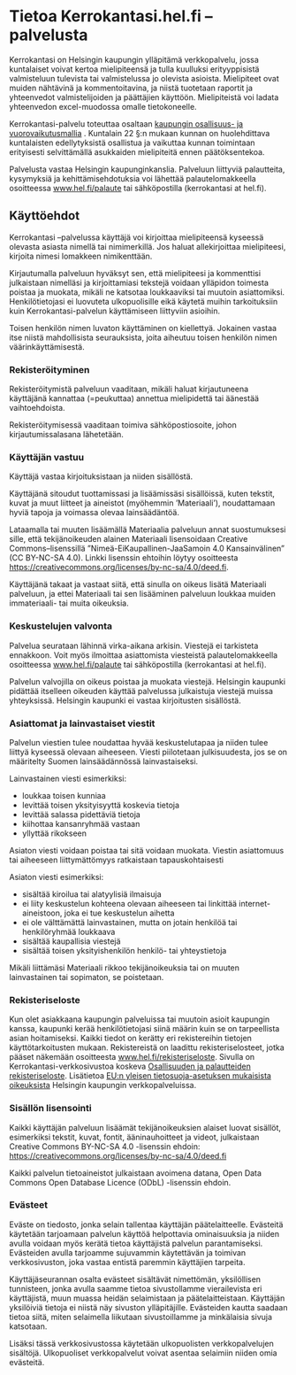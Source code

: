 # Tietoa Kerrokantasi.hel.fi –palvelusta

<p class="lead">Kerrokantasi on Helsingin kaupungin ylläpitämä verkkopalvelu, jossa kuntalaiset voivat kertoa mielipiteensä ja tulla
kuulluksi erityyppisistä valmisteluun tulevista tai valmistelussa jo olevista asioista. Mielipiteet ovat muiden
nähtävinä ja kommentoitavina, ja niistä tuotetaan raportit ja yhteenvedot valmistelijoiden ja päättäjien käyttöön.
Mielipiteistä voi ladata yhteenvedon excel-muodossa omalle tietokoneelle.</p>

Kerrokantasi-palvelu toteuttaa osaltaan [kaupungin osallisuus- ja vuorovaikutusmallia](https://www.hel.fi/helsinki/fi/kaupunki-ja-hallinto/osallistu-ja-vaikuta/vaikuttamiskanavat/osallisuus-ja-vuorovaikutusmalli/) . Kuntalain 22 §:n mukaan kunnan on huolehdittava kuntalaisten edellytyksistä osallistua ja vaikuttaa kunnan toimintaan erityisesti selvittämällä asukkaiden mielipiteitä ennen päätöksentekoa.

Palvelusta vastaa Helsingin kaupunginkanslia. Palveluun liittyviä palautteita, kysymyksiä ja kehittämisehdotuksia voi lähettää palautelomakkeella osoitteessa www.hel.fi/palaute tai sähköpostilla (kerrokantasi at hel.fi).

## Käyttöehdot

Kerrokantasi –palvelussa käyttäjä voi kirjoittaa mielipiteensä kyseessä olevasta asiasta nimellä tai nimimerkillä. Jos haluat allekirjoittaa mielipiteesi, kirjoita nimesi lomakkeen nimikenttään.

Kirjautumalla palveluun hyväksyt sen, että mielipiteesi ja kommenttisi julkaistaan nimelläsi ja kirjoittamiasi tekstejä voidaan ylläpidon toimesta poistaa ja muokata, mikäli ne katsotaa loukkaaviksi tai muutoin asiattomiksi. Henkilötietojasi ei luovuteta ulkopuolisille eikä käytetä muihin tarkoituksiin kuin Kerrokantasi-palvelun käyttämiseen liittyviin asioihin.

Toisen henkilön nimen luvaton käyttäminen on kiellettyä. Jokainen vastaa itse niistä mahdollisista seurauksista, joita aiheutuu toisen henkilön nimen väärinkäyttämisestä.

### Rekisteröityminen

Rekisteröitymistä palveluun vaaditaan, mikäli haluat kirjautuneena käyttäjänä kannattaa (=peukuttaa) annettua mielipidettä tai äänestää vaihtoehdoista.

Rekisteröitymisessä vaaditaan toimiva sähköpostiosoite, johon kirjautumissalasana lähetetään.

### Käyttäjän vastuu

Käyttäjä vastaa kirjoituksistaan ja niiden sisällöstä.

Käyttäjänä sitoudut tuottamissasi ja lisäämissäsi sisällöissä, kuten tekstit, kuvat ja muut liitteet ja aineistot (myöhemmin ’Materiaali’), noudattamaan hyviä tapoja ja voimassa olevaa lainsäädäntöä.

Lataamalla tai muuten lisäämällä Materiaalia palveluun annat suostumuksesi sille, että tekijänoikeuden alainen Materiaali lisensoidaan Creative Commons–lisenssillä ”Nimeä-EiKaupallinen-JaaSamoin 4.0 Kansainvälinen” (CC BY-NC-SA 4.0). Linkki lisenssin ehtoihin löytyy osoitteesta https://creativecommons.org/licenses/by-nc-sa/4.0/deed.fi.

Käyttäjänä takaat ja vastaat siitä, että sinulla on oikeus lisätä Materiaali palveluun, ja ettei Materiaali tai sen lisääminen palveluun loukkaa muiden immateriaali- tai muita oikeuksia.

### Keskustelujen valvonta

Palvelua seurataan lähinnä virka-aikana arkisin. Viestejä ei tarkisteta ennakkoon. Voit myös ilmoittaa asiattomista viesteistä palautelomakkeella osoitteessa www.hel.fi/palaute tai sähköpostilla (kerrokantasi at hel.fi).

Palvelun valvojilla on oikeus poistaa ja muokata viestejä. Helsingin kaupunki pidättää itselleen oikeuden käyttää palvelussa julkaistuja viestejä muissa yhteyksissä. Helsingin kaupunki ei vastaa kirjoitusten sisällöstä.

### Asiattomat ja lainvastaiset viestit

Palvelun viestien tulee noudattaa hyvää keskustelutapaa ja niiden tulee liittyä kyseessä olevaan aiheeseen. Viesti piilotetaan julkisuudesta, jos se on määritelty Suomen lainsäädännössä lainvastaiseksi.

Lainvastainen viesti esimerkiksi:

* loukkaa toisen kunniaa
* levittää toisen yksityisyyttä koskevia tietoja
* levittää salassa pidettäviä tietoja
* kiihottaa kansanryhmää vastaan
* yllyttää rikokseen

Asiaton viesti voidaan poistaa tai sitä voidaan muokata. Viestin asiattomuus tai aiheeseen liittymättömyys ratkaistaan tapauskohtaisesti

Asiaton viesti esimerkiksi:

* sisältää kiroilua tai alatyylisiä ilmaisuja
* ei liity keskustelun kohteena olevaan aiheeseen tai linkittää internet-aineistoon, joka ei tue keskustelun aihetta
* ei ole välttämättä lainvastainen, mutta on jotain henkilöä tai henkilöryhmää loukkaava
* sisältää kaupallisia viestejä
* sisältää toisen yksityishenkilön henkilö- tai yhteystietoja

Mikäli liittämäsi Materiaali rikkoo tekijänoikeuksia tai on muuten lainvastainen tai sopimaton, se poistetaan.

### Rekisteriseloste

Kun olet asiakkaana kaupungin palveluissa tai muutoin asioit kaupungin kanssa, kaupunki kerää henkilötietojasi siinä määrin kuin se on tarpeellista asian hoitamiseksi. Kaikki tiedot on kerätty eri rekistereihin tietojen käyttötarkoitusten mukaan. Rekistereistä on laadittu rekisteriselosteet, jotka pääset näkemään osoitteesta www.hel.fi/rekisteriseloste. Sivulla on Kerrokantasi-verkkosivustoa koskeva [Osallisuuden ja palautteiden rekisteriseloste](https://www.hel.fi/static/liitteet/kanslia/rekisteriselosteet/Keha/Kanslia-EU-Osallisuuden-ja-palautteiden-rekisteri.pdf). Lisätietoa [EU:n yleisen tietosuoja-asetuksen mukaisista oikeuksista](https://www.hel.fi/helsinki/fi/kaupunki-ja-hallinto/tietoa-helsingista/tietosuoja/) Helsingin kaupungin verkkopalveluissa.

### Sisällön lisensointi

Kaikki käyttäjän palveluun lisäämät tekijänoikeuksien alaiset luovat sisällöt, esimerkiksi tekstit, kuvat, fontit, ääninauhoitteet ja videot, julkaistaan Creative Commons BY-NC-SA 4.0 -lisenssin ehdoin: https://creativecommons.org/licenses/by-nc-sa/4.0/deed.fi

Kaikki palvelun tietoaineistot julkaistaan avoimena datana, Open Data Commons Open Database Licence (ODbL) -lisenssin ehdoin.

### Evästeet

Eväste on tiedosto, jonka selain tallentaa käyttäjän päätelaitteelle. Evästeitä käytetään tarjoamaan palvelun käyttöä helpottavia ominaisuuksia ja niiden avulla voidaan myös kerätä tietoa käyttäjistä palvelun parantamiseksi. Evästeiden avulla tarjoamme sujuvammin käytettävän ja toimivan verkkosivuston, joka vastaa entistä paremmin käyttäjien tarpeita.

Käyttäjäseurannan osalta evästeet sisältävät nimettömän, yksilöllisen tunnisteen, jonka avulla saamme tietoa sivustollamme vierailevista eri käyttäjistä, muun muassa heidän selaimistaan ja päätelaitteistaan. Käyttäjän yksilöiviä tietoja ei niistä näy sivuston ylläpitäjille. Evästeiden kautta saadaan tietoa siitä, miten selaimella liikutaan sivustoillamme ja minkälaisia sivuja katsotaan.

Lisäksi tässä verkkosivustossa käytetään ulkopuolisten verkkopalvelujen sisältöjä. Ulkopuoliset verkkopalvelut voivat asentaa selaimiin niiden omia evästeitä.
